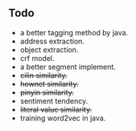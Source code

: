 ## Todo
* a better tagging method by java. 
* address extraction.
* object extraction.
* crf model. 
* a better segment implement.
* ~~cilin similarity.~~
* ~~hownet similarity.~~
* ~~pinyin similarity.~~
* sentiment tendency.
* ~~literal value similarity.~~
* training word2vec in java.